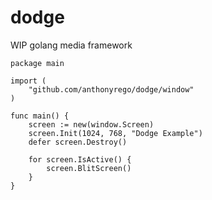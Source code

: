 # dodge
WIP golang media framework

```
package main

import (
	"github.com/anthonyrego/dodge/window"
)

func main() {
	screen := new(window.Screen)
	screen.Init(1024, 768, "Dodge Example")
	defer screen.Destroy()

	for screen.IsActive() {
		screen.BlitScreen()
	}
}
```
